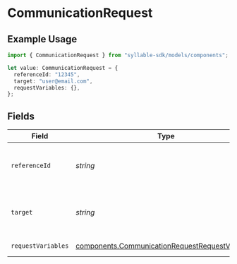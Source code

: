 # CommunicationRequest

## Example Usage

```typescript
import { CommunicationRequest } from "syllable-sdk/models/components";

let value: CommunicationRequest = {
  referenceId: "12345",
  target: "user@email.com",
  requestVariables: {},
};
```

## Fields

| Field                                                                                                              | Type                                                                                                               | Required                                                                                                           | Description                                                                                                        | Example                                                                                                            |
| ------------------------------------------------------------------------------------------------------------------ | ------------------------------------------------------------------------------------------------------------------ | ------------------------------------------------------------------------------------------------------------------ | ------------------------------------------------------------------------------------------------------------------ | ------------------------------------------------------------------------------------------------------------------ |
| `referenceId`                                                                                                      | *string*                                                                                                           | :heavy_check_mark:                                                                                                 | ID for target outreach (unique within batch)                                                                       | 12345                                                                                                              |
| `target`                                                                                                           | *string*                                                                                                           | :heavy_check_mark:                                                                                                 | Target phone number or email address                                                                               | user@email.com                                                                                                     |
| `requestVariables`                                                                                                 | [components.CommunicationRequestRequestVariables](../../models/components/communicationrequestrequestvariables.md) | :heavy_check_mark:                                                                                                 | Variables for request                                                                                              |                                                                                                                    |